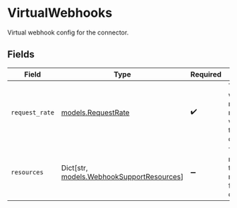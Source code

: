 # VirtualWebhooks

Virtual webhook config for the connector.


## Fields

| Field                                                                             | Type                                                                              | Required                                                                          | Description                                                                       |
| --------------------------------------------------------------------------------- | --------------------------------------------------------------------------------- | --------------------------------------------------------------------------------- | --------------------------------------------------------------------------------- |
| `request_rate`                                                                    | [models.RequestRate](../models/requestrate.md)                                    | :heavy_check_mark:                                                                | The rate at which requests for resources will be made to downstream.              |
| `resources`                                                                       | Dict[str, [models.WebhookSupportResources](../models/webhooksupportresources.md)] | :heavy_minus_sign:                                                                | The resources that will be requested from downstream.                             |